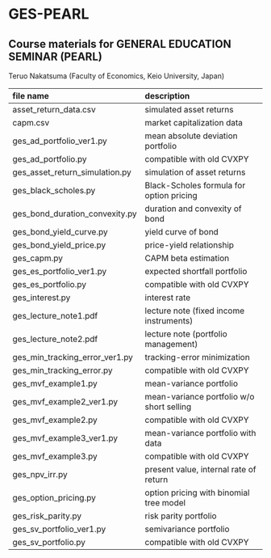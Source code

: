 # GES-PEARL

## Course materials for GENERAL EDUCATION SEMINAR (PEARL)

Teruo Nakatsuma (Faculty of Economics, Keio University, Japan)

| file name | description |
|:-------------------------------|:------------------------------------------|
| asset_return_data.csv          | simulated asset returns                   |
| capm.csv                       | market capitalization data                |
| ges_ad_portfolio_ver1.py       | mean absolute deviation portfolio         |
| ges_ad_portfolio.py            | compatible with old CVXPY                 |
| ges_asset_return_simulation.py | simulation of asset returns               |
| ges_black_scholes.py           | Black-Scholes formula for option pricing  |
| ges_bond_duration_convexity.py | duration and convexity of bond            |
| ges_bond_yield_curve.py        | yield curve of bond                       |
| ges_bond_yield_price.py        | price-yield relationship                  |
| ges_capm.py                    | CAPM beta estimation                      |
| ges_es_portfolio_ver1.py       | expected shortfall portfolio              |
| ges_es_portfolio.py            | compatible with old CVXPY                 |
| ges_interest.py                | interest rate                             |
| ges_lecture_note1.pdf          | lecture note (fixed income instruments)   |
| ges_lecture_note2.pdf          | lecture note (portfolio management)       |
| ges_min_tracking_error_ver1.py | tracking-error minimization               |
| ges_min_tracking_error.py      | compatible with old CVXPY                 |
| ges_mvf_example1.py            | mean-variance portfolio                   |
| ges_mvf_example2_ver1.py       | mean-variance portfolio w/o short selling |
| ges_mvf_example2.py            | compatible with old CVXPY                 |
| ges_mvf_example3_ver1.py       | mean-variance portfolio with data         |
| ges_mvf_example3.py            | compatible with old CVXPY                 |
| ges_npv_irr.py                 | present value, internal rate of return    |
| ges_option_pricing.py          | option pricing with binomial tree model   |
| ges_risk_parity.py             | risk parity portfolio                     |
| ges_sv_portfolio_ver1.py       | semivariance portfolio                    |
| ges_sv_portfolio.py            | compatible with old CVXPY                 |
